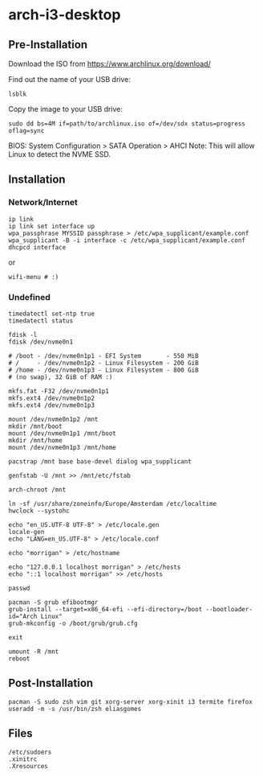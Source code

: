 # arch-i3-desktop

## Pre-Installation

Download the ISO from https://www.archlinux.org/download/


Find out the name of your USB drive:

    lsblk

Copy the image to your USB drive:

    sudo dd bs=4M if=path/to/archlinux.iso of=/dev/sdx status=progress oflag=sync

BIOS:
    System Configuration > SATA Operation > AHCI
    Note: This will allow Linux to detect the NVME SSD.

## Installation

### Network/Internet

    ip link
    ip link set interface up
    wpa_passphrase MYSSID passphrase > /etc/wpa_supplicant/example.conf
    wpa_supplicant -B -i interface -c /etc/wpa_supplicant/example.conf
    dhcpcd interface

or

    wifi-menu # :)

### Undefined

    timedatectl set-ntp true
    timedatectl status

    fdisk -l
    fdisk /dev/nvme0n1

    # /boot - /dev/nvme0n1p1 - EFI System       - 550 MiB
    # /     - /dev/nvme0n1p2 - Linux Filesystem - 200 GiB
    # /home - /dev/nvme0n1p3 - Linux Filesystem - 800 GiB
    # (no swap), 32 GiB of RAM :)

    mkfs.fat -F32 /dev/nvme0n1p1
    mkfs.ext4 /dev/nvme0n1p2
    mkfs.ext4 /dev/nvme0n1p3

    mount /dev/nvme0n1p2 /mnt
    mkdir /mnt/boot
    mount /dev/nvme0n1p1 /mnt/boot
    mkdir /mnt/home
    mount /dev/nvme0n1p3 /mnt/home

    pacstrap /mnt base base-devel dialog wpa_supplicant

    genfstab -U /mnt >> /mnt/etc/fstab

    arch-chroot /mnt

    ln -sf /usr/share/zoneinfo/Europe/Amsterdam /etc/localtime
    hwclock --systohc

    echo "en_US.UTF-8 UTF-8" > /etc/locale.gen
    locale-gen
    echo "LANG=en_US.UTF-8" > /etc/locale.conf

    echo "morrigan" > /etc/hostname

    echo "127.0.0.1 localhost morrigan" > /etc/hosts
    echo "::1 localhost morrigan" >> /etc/hosts

    passwd

    pacman -S grub efibootmgr
    grub-install --target=x86_64-efi --efi-directory=/boot --bootloader-id="Arch Linux"
    grub-mkconfig -o /boot/grub/grub.cfg

    exit

    umount -R /mnt
    reboot

## Post-Installation

    pacman -S sudo zsh vim git xorg-server xorg-xinit i3 termite firefox
    useradd -m -s /usr/bin/zsh eliasgomes

## Files

    /etc/sudoers
    .xinitrc
    .Xresources
